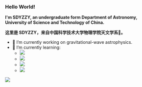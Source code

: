 ### Hello World! 
**I'm SDYZZY, an undergraduate form Department of Astronomy, University of Science and Technology of China.**

**这里是 SDYZZY，来自中国科学技术大学物理学院天文学系🔭。**

+ 🔭 I’m currently working on gravitational-wave astrophysics.
+ 📖 I’m currently learning:
	+ ![](https://img.shields.io/badge/The%20Physics%20of%20Compact%20Objects-Black%20Holes,%20White%20Dwarfs%20and%20Neutron%20Stars%20by%20Stuart%20L.%20Shapiro%20&%20John%20Wiley-orange?style=flat&logo=stellar)
	+ ![](https://img.shields.io/badge/Cosmology-Physical%20foundations%20of%20Cosmology%20by%20V.Mukhanov-orange?style=flat&logo=appveyor)
	<!--+ ![](https://img.shields.io/badge/Large%20Scale%20Structure%20of%20Universe-Galaxy%20Formation%20and%20Evolution%20by%20Houjun%20Mo%20et%20al.-orange?style=flat&logo=appveyor)-->
	+ ![](https://img.shields.io/badge/Python-v3.10-blue?style=flat&logo=python)
	+ ![](https://img/shields.io/badge/Algorithm-A%20lot%20of%20referecne%20books-blue?style=flat&logo=github)




![](https://github-readme-stats.vercel.app/api?username=SDYZZY)

<!--
**SDYZZY/SDYZZY** is a ✨ _special_ ✨ repository because its `README.md` (this file) appears on your GitHub profile.

Here are some ideas to get you started:

- 🔭 I’m currently working on ...
- 🌱 I’m currently learning ...
- 👯 I’m looking to collaborate on ...
- 🤔 I’m looking for help with ...
- 💬 Ask me about ...
- 📫 How to reach me: ...
- 😄 Pronouns: ...
- ⚡ Fun fact: ...
-->
